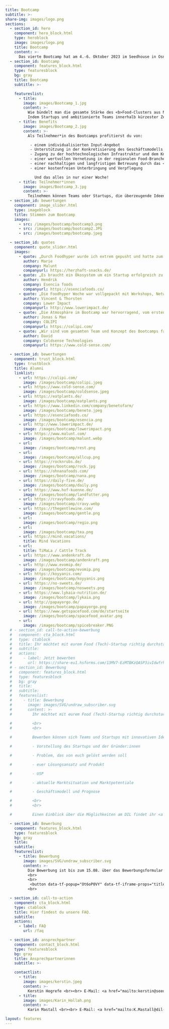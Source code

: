 ```yaml
---
title: Bootcamp
subtitle: >-
share-img: images/logo.png
sections:
  - section_id: hero
    component: hero_block.html
    type: heroblock
    image: images/logo.png
    title: Bootcamp
    content: >-
      Das vierte Bootcamp hat am 4.-6. Oktober 2023 im Seedhouse in Osnabrück und am Deutschen Institut für Lebensmitteltechnik in Quakenbrück stattgefunden.
  - section_id: Bootcamp
    component: features_block.html
    type: featuresblock
    bg: gray
    title: Bootcamp
    subtitle: >-

    featureslist:
      - title:
        image: images/Bootcamp_1.jpg
        content: >-
          Wie bündelt man die gesamte Stärke des <b>Food-Clusters aus Niedersachsen</b> in einer Woche? 
          Indem Startups und ambitionierte Teams innerhalb kürzester Zeit <b>Zugang zur hochtechnologischen Infrastruktur</b> und zum <b>Know-How</b> des Deutschen Instituts für Lebensmitteltechnik erhalten und von den Startup-Erfahrungen und dem Netzwerk des <a href="https://www.seedhouse.de/">Seedhouse</a> und der darum versammelten 34 Unternehmen aus der gesamten Lebensmittelwertschöpfungskette profitieren.
      - title: Benefits
        image: images/Bootcamp_2.jpg
        content: >-
          Als Teilnehmer*in des Bootcamps profitierst du von:

           - einem individualisierten Input-Angebot
           - Unterstützung in der Konkretisierung des Geschäftsmodells sowie der Kommerzialisierung
           - Zugang zu der hochtechnologischen Infrastruktur und dem Knowhow des <a href="https://www.dil-ev.de/">DIL</a>
           - einer wertvollen Vernetzung in der regionalen Food-Branche
           - einer nachhaltigen und langfristigen Betreuung durch das <a href="https://www.seedhouse.de/">Seedhouse</a> und das DIL
           - einer kostenfreien Unterbringung und Verpflegung

             Und das alles in nur einer Woche!
      - title: Teilnehmer*innen
        image: images/Bootcamp_3.jpg
        content: >-
          Teilnehmen können Teams oder Startups, die überzeugende Ideen/ Prototypen für Innovationen im Lebensmittelsektor mitbringen.
  - section_id: bewertungen
    component: image_slider.html
    type: imageblock
    title: Stimmen zum Bootcamp
    images:
      - src: /images/bootcamp/bootcamp3.png
      - src: /images/bootcamp/bootcamp2.JPG
      - src: /images/bootcamp/bootcamp.jpeg

  - section_id: quotes
    component: quote_slider.html
    images:
      - quote: „Durch Foodhyper wurde ich extrem gepusht und hatte zum ersten Mal das Gefühl einer rundum Unterstützung. Der Austausch mit den anderen StartUps war auf Augenhöhe und super Supportive wodurch die Woche über eine sehr angenehme Atmosphäre geherrscht hat. Foodhyper hat mich jeden Tag aus meiner Komfortzone herausgeholt - und das war toll!“
        author: Marie
        company: Malunt
        companyurl: https://herzhaft-snacks.de/
      - quote: „Es braucht ein Ökosystem um ein Startup erfolgreich zu machen. Der FoodHyper baut eine Brücke in Deutschlands größtes Food-Ökosystem Osnabrück.“
        author: Hendrik
        company: Esencia foods
        companyurl: https://esenciafoods.co/
      - quote: „Die Foodhyper Woche war vollgepackt mit Workshops, Networking und jede Menge individueller Input. Wir empfehlen jedem Food Startup diese tollen Möglichkeiten wahrzunehmen und sich für das Foodhyper Programm zu bewerben.“
        author: Vincent & Thorsten
        company: Lower Impact
        companyurl: http://www.lowerimpact.de/
      - quote: „Die Atmosphäre im Bootcamp war hervorragend, vom ersten Tag an war der Austausch mit Gleichgesinnten fruchtbar, wobei der Spaß nicht zu kurz kam. Besonders wertvoll waren für uns die Gespräche mit den Expert*innen des DILs, die auch nach dem Bootcamp weitergeführt wurden.“
        author: Jonas & Max
        company: COLIPI
        companyurl: https://colipi.com/
      - quote: „Wir sind vom gesamten Team und Konzept des Bootcamps fasziniert. Es war eine intensive und lernreiche Woche, die uns nach vorne bewegt hat.“
        author: David
        company: Coldsense Technologies
        companyurl: https://www.cold-sense.com/

  - section_id: bewertungen
    component: trust_block.html
    type: trustblock
    title: Alumni
    linklist:
      - url: https://colipi.com/
        image: /images/bootcamp/colipi.jpeg
      - url: https://www.cold-sense.com/
        image: /images/bootcamp/coldsense.jpeg
      - url: https://eatplants.de/
        image: /images/bootcamp/eatplants.png
      - url: https://www.linkedin.com/company/benetofarm/
        image: /images/bootcamp/beneto.jpeg
      - url: https://esenciafoods.co/
        image: /images/bootcamp/esencia.png
      - url: http://www.lowerimpact.de/
        image: /images/bootcamp/lowerimpact.png
      - url: https://www.malunt.com/
        image: /images/bootcamp/malunt.webp
      - url:
        image: /images/bootcamp/rest.png
      - url:
        image: /images/bootcamp/allcup.png
      - url: https://rocknrubs.de/
        image: /images/bootcamp/rock.jpg
      - url: https://ohnanafoods.com/
        image: /images/bootcamp/nana.png
      - url: https://daily-five.de/
        image: /images/bootcamp/daily.png
      - url: https://www.hof-kuenne.de/
        image: /images/bootcamp/landfutter.png
      - url: https://cravyfoods.de/
        image: /images/bootcamp/cravy.webp
      - url: https://thegentlewine.com/
        image: /images/bootcamp/gentle.png
      - url:
        image: /images/bootcamp/regio.png
      - url:
        image: /images/bootcamp/tea.png
      - url: https://mind.vacations/
        title: Mind Vacations
      - url:
        title: TiMaLa / Cattle Track
      - url: https://www.andenkraft.de
        image: /images/bootcamp/andenkraft.png
      - url: http://www.evomip.de/
        image: /images/bootcamp/evomip.png
      - url: https://koyyanis.com/
        image: /images/bootcamp/koyyanis.png
      - url: https://no-sweets.de/
        image: /images/bootcamp/nosweets.png
      - url: https://www.lykaia-nutrition.de/
        image: /images/bootcamp/lykaia.png
      - url: http://papayorgo.de/
        image: /images/bootcamp/papayorgo.png
      - url: https://www.getspacefood.com/de/startseite
        image: /images/bootcamp/spacefood_avatar.png
      - url:
        image: /images/bootcamp/spicebreaker.PNG
  # - section_id: call-to-action-bewerbung
  #   component: cta_block.html
  #   type: ctablock
  #   title: Ihr möchtet mit eurem Food (Tech)-Startup richtig durchstarten?
  #   subtitle:
  #   actions:
  #     - label: Jetzt bewerben
  #       url: https://share-eu1.hsforms.com/13MV7-EzMTBKzQASP3ivIdwfrh1z
  # - section_id: Bewerbung
  #   component: features_block.html
  #   type: featuresblock
  #   bg: gray
  #   title:
  #   subtitle:
  #   featureslist:
  #     - title: Bewerbung
  #       image: images/SVG/undraw_subscriber.svg
  #       content: >-
  #         Ihr möchtet mit eurem Food (Tech)-Startup richtig durchstarten? Dann <a href="https://share-eu1.hsforms.com/13MV7-EzMTBKzQASP3ivIdwfrh1z"><b>bewerbt</b></a> euch bis zum 6. August für das kommende Bootcamp! 
          
  #         <br>
  #         <br>

  #         Bewerben können sich Teams und Startups mit innovativen Ideen rund um den Food-(Tech-) Bereich. Die Bewerbung erfolgt über das <a href="/documents/2023_FoodHyper_Bootcamp_2_Bewerbungsformular.pdf" target="_blank">Bewerbungsformular</a> sowie Einsendung eures Pitch Decks, in dem ihr folgende Punkte überzeugend darstellt:

  #         - Vorstellung des Startups und der Gründer:innen

  #         - Problem, das von euch gelöst werden soll

  #         - euer Lösungsansatz und Produkt

  #         - USP

  #         - aktuelle Marktsituation und Marktpotentiale

  #         - Geschäftsmodell und Prognose

  #         <br>
  #         <br>

  #         Einen Einblick über die Möglichkeiten am DIL findet ihr <a href="/documents/DIL_Portfolio.pdf" target="_blank">hier</a>.

  - section_id: Bewerbung
    component: features_block.html
    type: featuresblock
    bg: gray
    title:
    subtitle:
    featureslist:
      - title: Bewerbung
        image: images/SVG/undraw_subscriber.svg
        content: >- 
          Die Bewerbung ist bis zum 15.08. über das Bewerbungsformular möglich:
          <br>
          <br>
           <button data-tf-popup="Ot6oP0VY" data-tf-iframe-props="title=Hier anmelden" style="background: #b99700;border-radius: 3px;border: 2px solid #b99700;box-sizing: border-box;color: #fff;display: inline-block;font-size: 16px;height: 2.5em;line-height: 1.5;padding: 0.5em 30px;-webkit-transition: opacity 0.15s ease-in-out;transition: opacity 0.15s ease-in-out;font-size: 16px;padding: 0.25em 15px;">Bewerben</button><a href="https://share-eu1.hsforms.com/1G3LUep1KQwiJ8n7AS4f4gwfrh1z";></a>
          <br>

  - section_id: call-to-action
    component: cta_block.html
    type: ctablock
    title: Hier findest du unsere FAQ.
    subtitle:
    actions:
      - label: FAQ
        url: /faq

  - section_id: ansprechpartner
    component: contact_block.html
    type: featuresblock
    bg: gray
    title: Ansprechpartnerinnen
    subtitle: >-

    contactlist:
      - title:
        image: images/kerstin.jpeg
        content: >-
          Kerstin Hogrefe <br><br> E-Mail: <a href="mailto:kerstin@seedhouse.de ">kerstin@seedhouse.de  </a> <br><br> Tel.: 0151 67965973
      - title:
        image: images/Karin_Hollah.png
        content: >-
          Karin Mastall <br><br> E-Mail: <a href="mailto:K.Mastall@dil-ev.de">K.Mastall@dil-ev.de </a>  <br><br> Tel.: 05431 183 292

layout: features
---
```

